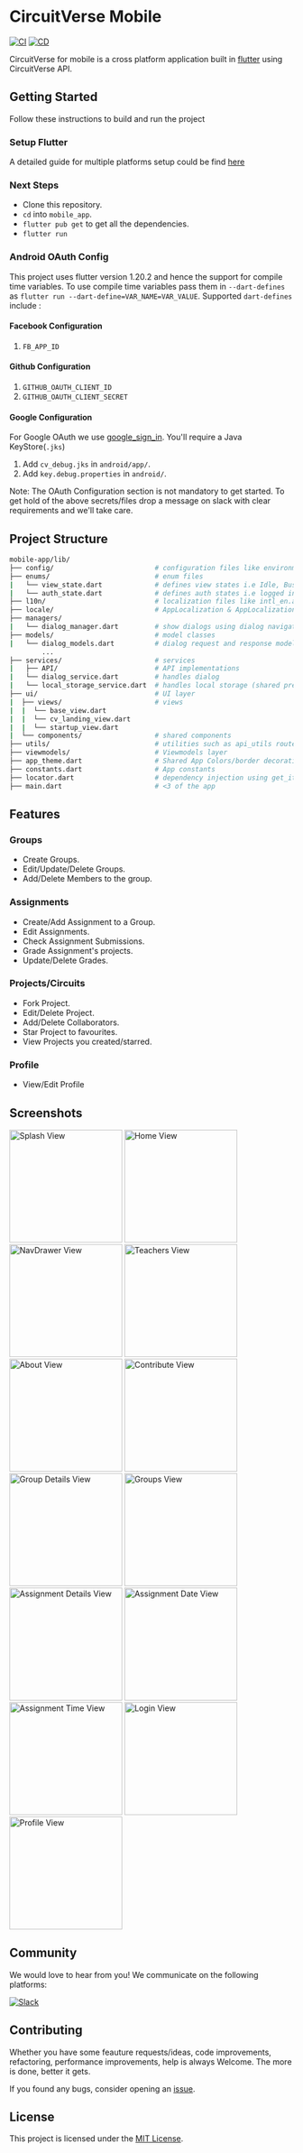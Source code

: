 # CircuitVerse Mobile

[![CI](https://github.com/CircuitVerse/mobile-app/actions/workflows/ci.yml/badge.svg)](https://github.com/CircuitVerse/mobile-app/actions/workflows/ci.yml)
[![CD](https://github.com/CircuitVerse/mobile-app/actions/workflows/cd.yml/badge.svg)](https://github.com/CircuitVerse/mobile-app/actions/workflows/cd.yml)

CircuitVerse for mobile is a cross platform application built in [flutter](https://flutter.dev/) using CircuitVerse API.

## Getting Started

Follow these instructions to build and run the project

### Setup Flutter

A detailed guide for multiple platforms setup could be find [here](https://flutter.dev/docs/get-started/install/)

### Next Steps

- Clone this repository.
- `cd` into `mobile_app`.
- `flutter pub get` to get all the dependencies.
- `flutter run`

### Android OAuth Config

This project uses flutter version 1.20.2 and hence the support for compile time variables. To use compile time variables pass them in `--dart-defines` as `flutter run --dart-define=VAR_NAME=VAR_VALUE`. Supported `dart-defines` include :

#### Facebook Configuration

1. `FB_APP_ID`

#### Github Configuration

1. `GITHUB_OAUTH_CLIENT_ID`
2. `GITHUB_OAUTH_CLIENT_SECRET`

#### Google Configuration

For Google OAuth we use [google_sign_in](https://pub.dev/packages/google_sign_in). You'll require a Java KeyStore(`.jks`)

1. Add `cv_debug.jks` in `android/app/`.
2. Add `key.debug.properties` in `android/`.

Note: The OAuth Configuration section is not mandatory to get started. To get hold of the above secrets/files drop a message on slack with clear requirements and we'll take care.

## Project Structure

```bash
mobile-app/lib/
├── config/                         # configuration files like environment_config
├── enums/                          # enum files
|   └── view_state.dart             # defines view states i.e Idle, Busy, Error
|   └── auth_state.dart             # defines auth states i.e logged in using Google/FB/Github/Email
├── l10n/                           # localization files like intl_en.arb
├── locale/                         # AppLocalization & AppLocalizationDelegate
├── managers/
|   └── dialog_manager.dart         # show dialogs using dialog navigation key
├── models/                         # model classes
|   └── dialog_models.dart          # dialog request and response models
        ...
├── services/                       # services
|   ├── API/                        # API implementations
|   └── dialog_service.dart         # handles dialog
|   └── local_storage_service.dart  # handles local storage (shared prefs)
├── ui/                             # UI layer
|  ├── views/                       # views
|  |  └── base_view.dart
|  |  └── cv_landing_view.dart
|  |  └── startup_view.dart
|  └── components/                  # shared components
├── utils/                          # utilities such as api_utils routes.dart and styles.dart
├── viewmodels/                     # Viewmodels layer
├── app_theme.dart                  # Shared App Colors/border decorations etc.
├── constants.dart                  # App constants
├── locator.dart                    # dependency injection using get_it
├── main.dart                       # <3 of the app
```

## Features

### Groups

- Create Groups.
- Edit/Update/Delete Groups.
- Add/Delete Members to the group.

### Assignments

- Create/Add Assignment to a Group.
- Edit Assignments.
- Check Assignment Submissions.
- Grade Assignment's projects.
- Update/Delete Grades.

### Projects/Circuits

- Fork Project.
- Edit/Delete Project.
- Add/Delete Collaborators.
- Star Project to favourites.
- View Projects you created/starred.

### Profile

- View/Edit Profile

## Screenshots

<p>
<img src="https://user-images.githubusercontent.com/45434030/90981168-2903a980-e57d-11ea-9f77-a991d3e2d7f5.jpg" alt="Splash View" width="200">
<img src="https://user-images.githubusercontent.com/45434030/90981130-feb1ec00-e57c-11ea-8af5-6a8e30d85e60.jpg" alt="Home View" width="200">
<img src="https://user-images.githubusercontent.com/45434030/90981154-14bfac80-e57d-11ea-82b7-36e713a0f205.jpg" alt="NavDrawer View" width="200">
<img src="https://user-images.githubusercontent.com/45434030/90981181-39b41f80-e57d-11ea-9b48-a456667bcd70.jpg" alt="Teachers View" width="200">
<img src="https://user-images.githubusercontent.com/45434030/90981063-8a774880-e57c-11ea-93ba-e51c2a8d05bb.jpg" alt="About View" width="200">
<img src="https://user-images.githubusercontent.com/45434030/90981111-e0e48700-e57c-11ea-840e-eab6d05249ad.jpg" alt="Contribute View" width="200">
<img src="https://user-images.githubusercontent.com/45434030/90981115-eb9f1c00-e57c-11ea-8ebf-de496e0492e6.jpg" alt="Group Details View" width="200">
<img src="https://user-images.githubusercontent.com/45434030/90981121-f5288400-e57c-11ea-9909-7c5d860c6246.jpg" alt="Groups View" width="200">
<img src="https://user-images.githubusercontent.com/45434030/90981081-b5fa3300-e57c-11ea-9abb-4b76957bb7cb.jpg" alt="Assignment Details View" width="200">
<img src="https://user-images.githubusercontent.com/45434030/90981091-c1e5f500-e57c-11ea-879e-edc915c3ae70.jpg" alt="Assignment Date View" width="200">
<img src="https://user-images.githubusercontent.com/45434030/90981096-cca08a00-e57c-11ea-8bc9-beed9c665763.jpg" alt="Assignment Time View" width="200">
<img src="https://user-images.githubusercontent.com/45434030/90981141-08d3ea80-e57d-11ea-8914-34dcce839a0b.jpg" alt="Login View" width="200">
<img src="https://user-images.githubusercontent.com/45434030/90981159-1ee1ab00-e57d-11ea-8fa5-4a7d54de175f.jpg" alt="Profile View" width="200">
</p>

## Community

We would love to hear from you! We communicate on the following platforms:

[![Slack](https://img.shields.io/badge/chat-on_slack-purple.svg?style=for-the-badge&logo=slack)](https://circuitverse.org/slack)

## Contributing

Whether you have some feauture requests/ideas, code improvements, refactoring, performance improvements, help is always Welcome. The more is done, better it gets.

If you found any bugs, consider opening an [issue](https://github.com/CircuitVerse/mobile-app/issues/new).

## License

This project is licensed under the [MIT License](LICENSE).
